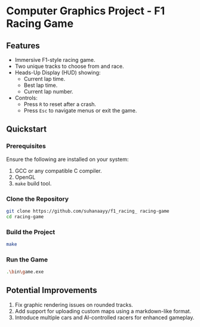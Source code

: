 # Computer Graphics Project - F1 Racing Game

## Features
- Immersive F1-style racing game.
- Two unique tracks to choose from and race.
- Heads-Up Display (HUD) showing:
    - Current lap time.
    - Best lap time.
    - Current lap number.
- Controls:
    - Press `R` to reset after a crash.
    - Press `Esc` to navigate menus or exit the game.

## Quickstart

### Prerequisites
Ensure the following are installed on your system:
1. GCC or any compatible C compiler.
2. OpenGL
3. `make` build tool.

### Clone the Repository
```bash
git clone https://github.com/suhanaayy/f1_racing_ racing-game
cd racing-game
```

### Build the Project
```bash
make
```

### Run the Game
```bash
.\bin\game.exe
```

## Potential Improvements
1. Fix graphic rendering issues on rounded tracks.
2. Add support for uploading custom maps using a markdown-like format.
3. Introduce multiple cars and AI-controlled racers for enhanced gameplay.
